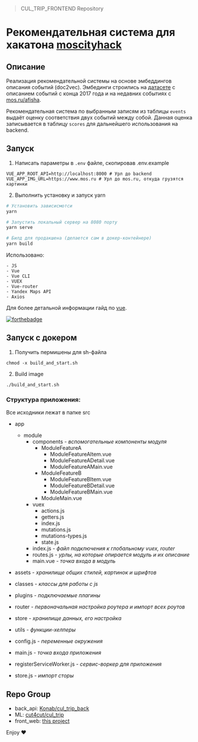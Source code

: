 > CUL_TRIP_FRONTEND Repository

# Рекомендательная система для хакатона [moscityhack](https://moscityhack.innoagency.ru)

Описание
-----------------------------------------
Реализация рекомендательной системы на основе эмбеддингов описания событий (doc2vec). Эмбединги строились на [датасете](https://data.mos.ru/opendata/2251) с описанием событий с конца 2017 года и на недавних событиях с [mos.ru/afisha](https://www.mos.ru/api/newsfeed/v4/frontend/json/ru/afisha).

Рекомендательная система по выбранным записям из таблицы `events` выдаёт оценку соответствия двух событий между собой. Данная оценка записывается в таблицу `scores` для дальнейшего использования на backend.

Запуск
-----------------------------------------
1. Написать параметры в `.env` файле, скопировав .env.example

```dotenv
VUE_APP_ROOT_API=http://localhost:8000 # Урл до backend
VUE_APP_IMG_URL=https://www.mos.ru # Урл до mos.ru, откуда грузятся картинки
```

2. Выполнить установку и запуск yarn

``` bash
# Установить зависисмотси
yarn

# Запустить локальный сервер на 8080 порту
yarn serve

# Билд для продакшена (делается сам в докер-контейнере)
yarn build
```

Использовано:
```
- JS
- Vue
- Vue CLI
- VUEX
- Vue-router
- Yandex Maps API
- Axios
```

Для более детальной информации гайд по [vue](https://vuejs.org/v2/guide/installation.html).

[![forthebadge](http://forthebadge.com/images/badges/made-with-vue.svg)](http://forthebadge.com)

## Запуск с докером
1. Получить пермишены для sh-файла
```
chmod -x build_and_start.sh
```
2. Build image
```
./build_and_start.sh
```

### Структура приложения:

Все исходники лежат в папке src

- app
  - module
    - components - *вспомогательные компоненты модуля*
      - ModuleFeatureA
        - ModuleFeatureAItem.vue
        - ModuleFeatureADetail.vue
        - ModuleFeatureAMain.vue
      - ModuleFeatureB
        - ModuleFeatureBItem.vue
        - ModuleFeatureBDetail.vue
        - ModuleFeatureBMain.vue
      - ModuleMain.vue
    - vuex
      - actions.js
      - getters.js
      - index.js
      - mutations.js
      - mutations-types.js
      - state.js
    - index.js - *файл подключения к глобальному vuex, router*
    - routes.js - *урлы, на которые опирается модуль и их описание*
    - main.vue - *точка входа в модуль*

- assets - *хранилище общих стилей, картинок и шрифтов*
- classes - *классы для работы с js*
- plugins - *подключаемые плагины*
- router - *первоначальная настройка роутера и импорт всех роутов*
- store - *хранилище данных, его настройка*
- utils - *функции-хелперы*
- config.js - *переменные окружения*
- main.js - *точка входа приложения*
- registerServiceWorker.js - *сервис-воркер для приложения*
- store.js - *импорт сторы*

Repo Group
---------------
* back_api:  [Konab/cul_trip_back](https://github.com/Konab/cul_trip_back)
* ML:  [cut4cut/cul_trip](https://github.com/cut4cut/cul_trip)
* front_web:  [this project](https://github.com/Tenutes/cul_trip_frontend)

Enjoy ❤️

